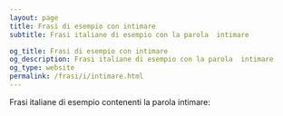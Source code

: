 ```yaml
---
layout: page
title: Frasi di esempio con intimare 
subtitle: Frasi italiane di esempio con la parola  intimare

og_title: Frasi di esempio con intimare 
og_description: Frasi italiane di esempio con la parola  intimare
og_type: website
permalink: /frasi/i/intimare.html
---
```


Frasi italiane di esempio contenenti la parola intimare:


